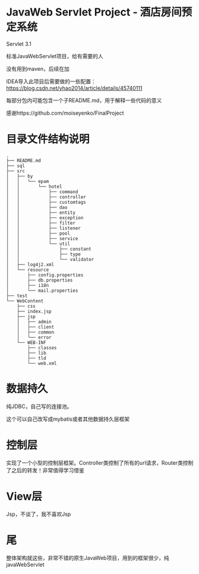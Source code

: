 # JavaWeb Servlet Project - 酒店房间预定系统

Servlet 3.1 

标准JavaWebServlet项目，给有需要的人

没有用到maven，后续在加

IDEA导入此项目后需要做的一些配置：
https://blog.csdn.net/yhao2014/article/details/45740111

每部分包内可能包含一个子README.md，用于解释一些代码的意义

感谢https://github.com/moiseyenko/FinalProject

# 目录文件结构说明
```
.
├── README.md
├── sql
├── src
│   ├── by
│   │   └── epam
│   │       └── hotel
│   │           ├── command
│   │           ├── controller
│   │           ├── customtags
│   │           ├── dao
│   │           ├── entity
│   │           ├── exception
│   │           ├── filter
│   │           ├── listener
│   │           ├── pool
│   │           ├── service
│   │           └── util
│   │               ├── constant
│   │               ├── type
│   │               └── validator
│   ├── log4j2.xml
│   └── resource
│       ├── config.properties
│       ├── db.properties
│       ├── i18n
│       └── mail.properties
├── test
└── WebContent
    ├── css
    ├── index.jsp
    ├── jsp
    │   ├── admin
    │   ├── client
    │   ├── common
    │   └── error
    └── WEB-INF
        ├── classes
        ├── lib
        ├── tld
        └── web.xml

```

# 数据持久

纯JDBC，自己写的连接池。

这个可以自己改写成mybatis或者其他数据持久层框架

# 控制层

实现了一个小型的控制层框架。Controller类控制了所有的url请求，Router类控制了之后的转发！非常值得学习借鉴

# View层

Jsp，不谈了，我不喜欢Jsp

# 尾

整体架构就这些，非常不错的原生JavaWeb项目，用到的框架很少，纯javaWebServlet